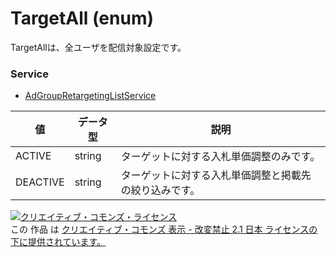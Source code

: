 # TargetAll (enum)
TargetAllは、全ユーザを配信対象設定です。

### Service
+ [AdGroupRetargetingListService](./services/AdGroupRetargetingListService.md)

| 値 | データ型 | 説明 | 
|---|---|---|
| ACTIVE| string| ターゲットに対する入札単価調整のみです。 |
| DEACTIVE| string| ターゲットに対する入札単価調整と掲載先の絞り込みです。 |

<a rel="license" href="http://creativecommons.org/licenses/by-nd/2.1/jp/"><img alt="クリエイティブ・コモンズ・ライセンス" style="border-width:0" src="https://i.creativecommons.org/l/by-nd/2.1/jp/88x31.png" /></a><br />この 作品 は <a rel="license" href="http://creativecommons.org/licenses/by-nd/2.1/jp/">クリエイティブ・コモンズ 表示 - 改変禁止 2.1 日本 ライセンスの下に提供されています。</a>
